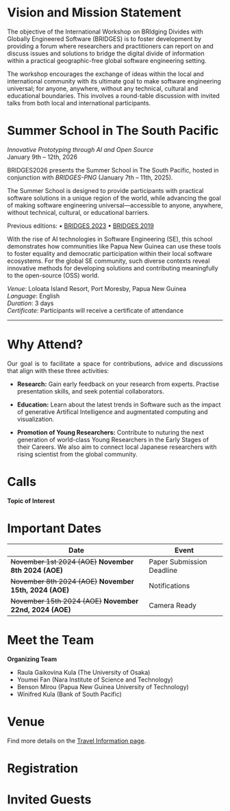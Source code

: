<!-- <div style="text-align: center">
 <img src="/img/logo.png" alt="Logo Image" style="width: 20%;">
</div>

<div style="text-align: center">
 <img src="/img/Group_Photo.JPG" alt="Logo Image" style="width: 100%;">
</div> -->



# Vision and Mission Statement
The objective of the International Workshop on BRIdging Divides with Globally Engineered Software (BRIDGES) is to foster development by providing a forum where researchers and practitioners can report on and discuss issues and solutions to bridge the digital divide of information within a practical geographic-free global software engineering setting.

The workshop encourages the exchange of ideas within the local and international community with its ultimate goal to make software engineering universal; for anyone, anywhere, without any technical, cultural and educational boundaries. This involves a round-table discussion with invited talks from both local and international participants.

# Summer School in The South Pacific  
*Innovative Prototyping through AI and Open Source*  
January 9th – 12th, 2026

BRIDGES2026 presents the Summer School in The South Pacific, hosted in conjunction with *BRIDGES-PNG* (January 7th – 11th, 2025).

The Summer School is designed to provide participants with practical software solutions in a unique region of the world, while advancing the goal of making software engineering universal—accessible to anyone, anywhere, without technical, cultural, or educational barriers.

Previous editions:
•⁠  ⁠[BRIDGES 2023](https://naist-se.github.io/PNG-BRIDGES)
•⁠  ⁠[BRIDGES 2019](https://naist-se.github.io/BRIDGES2019)

With the rise of AI technologies in Software Engineering (SE), this school demonstrates how communities like Papua New Guinea can use these tools to foster equality and democratic participation within their local software ecosystems. For the global SE community, such diverse contexts reveal innovative methods for developing solutions and contributing meaningfully to the open-source (OSS) world.

*Venue*: Loloata Island Resort, Port Moresby, Papua New Guinea  
*Language*: English  
*Duration*: 3 days  
*Certificate*: Participants will receive a certificate of attendance  

---




#  Why Attend?
<p style='text-align: justify;'>
Our goal is to facilitate a space for contributions, advice and discussions that align with these three activities:
</p>

- **Research:** Gain early feedback on your research from experts. Practise presentation skills, and seek potential collaborators.

- **Education:** Learn about the latest trends in Software such as the impact of generative Artifical Intelligence and augmentated computing and visualization. 
  
- **Promotion of Young Researchers:** Contribute to nuturing the next generation of world-class Young Researchers in the Early Stages of their Careers. We also aim to connect local Japanese researchers with rising scientist from the global community.  

# Calls

**Topic of Interest**

# Important Dates

| Date                      | Event                     |
| ------------------------- | ------------------------- |
| <s>November 1st 2024 (AOE)</s> **November 8th 2024 (AOE)** | Paper Submission Deadline |
| <s>November 8th 2024 (AOE)</s> **November 15th, 2024 (AOE)**  | Notifications             |
| <s>November 15th 2024 (AOE)</s> **November 22nd, 2024 (AOE)** | Camera Ready              |

# Meet the Team

**Organizing Team**
- Raula Gaikovina Kula (The University of Osaka)
- Youmei Fan (Nara Institute of Science and Technology)
- Benson Mirou (Papua New Guinea University of Technology)
- Winifred Kula (Bank of South Pacific)

# Venue


Find more details on the [Travel Information page](travel.md).

# Registration

# Invited Guests
